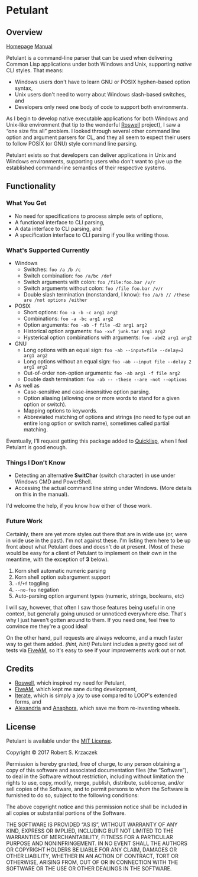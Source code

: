Petulant
========

Overview
--------

[Homepage][home] [Manual][manual]

Petulant is a command-line parser that can be used when delivering
Common Lisp applications under both Windows and Unix, supporting
_native_ CLI styles.  That means:

- Windows users don't have to learn GNU or POSIX hyphen-based option syntax,
- Unix users don't need to worry about Windows slash-based switches, and
- Developers only need one body of code to support both environments.

As I begin to develop native executable applications for both Windows
and Unix-like environment (hat tip to the wonderful [Roswell][]
project), I saw a “one size fits all” problem.  I looked through
several other command line option and argument parsers for CL, and
they all seem to expect their users to follow POSIX (or GNU) style
command line parsing.

Petulant exists so that developers can deliver applications in
Unix and Windows environments, supporting users who don't want to
give up the established command-line semantics of their respective
systems.

[home]:    https://krz8.github.io/petulant        "Petulant Homepage"
[manual]:  https://krz8.github.io/petulant/manual "Petulant Manual"
[roswell]: https://github.com/roswell/roswell     "Roswell Project Homepage"



Functionality
-------------

### What You Get

- No need for specifications to process simple sets of options,
- A functional interface to CLI parsing,
- A data interface to CLI parsing, and
- A specification interface to CLI parsing if you like writing those.



### What's Supported Currently

- Windows
  - Switches: `foo /a /b /c`
  - Switch combination: `foo /a/bc /def`
  - Switch arguments with colon: `foo /file:foo.bar /v/r`
  - Switch arguments without colon: `foo /file foo.bar /v/r`
  - Double slash termination (nonstandard, I know):
    `foo /a/b // /these are /not options /either`
- POSIX
  - Short options: `foo -a -b -c arg1 arg2`
  - Combinations: `foo -a -bc arg1 arg2`
  - Option arguments: `foo -ab -f file -d2 arg1 arg2`
  - Historical option arguments: `foo -xvf junk.tar arg1 arg2`
  - Hysterical option combinations with arguments: `foo -abd2 arg1 arg2`
- GNU
  - Long options with an equal sign: `foo -ab --input=file --delay=2 arg1 arg2`
  - Long options without an equal sign:
    `foo -ab --input file --delay 2 arg1 arg2`
  - Out-of-order non-option arguments: `foo -ab arg1 -f file arg2`
  - Double dash termination: `foo -ab -- -these --are -not --options`
- As well as
  - Case-sensitive and case-insensitive option parsing.
  - Option aliasing (allowing one or more words to stand for a given option
    or switch).
  - Mapping options to keywords.
  - Abbreviated matching of options and strings (no need to type out an
    entire long option or switch name), sometimes called partial matching.

Eventually, I'll request getting this package added to [Quicklisp][],
when I feel Petulant is good enough.

[Quicklisp]: https://www.quicklisp.org/beta/ "The Quicklisp Project Homepage"



### Things I Don't Know

- Detecting an alternative **SwitChar** (switch character) in use
  under Windows CMD and PowerShell.
- Accessing the actual command line string under Windows.  (More
  details on this in the manual).

I'd welcome the help, if you know how either of those work.



### Future Work

Certainly, there are yet more styles out there that are in wide use
(or, were in wide use in the past).  I'm not against these. I'm
listing them here to be up front about what Petulant does and doesn't
do at present.  (Most of these would be easy for a client of Petulant
to implement on their own in the meantime, with the exception of **3**
below).

1. Korn shell automatic numeric parsing
2. Korn shell option subargument support
3. `-f`/`+f` toggling
4. `--no-foo` negation
5. Auto-parsing option argument types (numeric, strings, booleans, etc)

I will say, however, that often I saw those features being useful in
one context, but generally going unused or unnoticed everywhere else.
That's why I just haven't gotten around to them.  If you need one,
feel free to convince me they're a good idea!

On the other hand, pull requests are always welcome, and a much faster
way to get them added.  _(hint, hint)_ Petulant includes a pretty good
set of tests via [FiveAM][], so it's easy to see if your improvements
work out or not.

[FiveAM]: https://common-lisp.net/project/fiveam/



Credits
-------

- [Roswell][], which inspired my need for Petulant,
- [FiveAM][], which kept me sane during development,
- [Iterate][], which is simply a joy to use compared to LOOP's extended forms,
  and
- [Alexandria][] and [Anaphora][], which save me from re-inventing
  wheels.

[Alexandria]: https://common-lisp.net/project/alexandria/
              "Alexandria Package Homepage"
[Anaphora]:   https://common-lisp.net/project/anaphora/
              "Anaphora Package Homepage"
[Iterate]:    https://common-lisp.net/project/iterate/
              "Iterate Package Homepage"


License
-------

Petulant is available under the [MIT License][].

Copyright © 2017 Robert S. Krzaczek

Permission is hereby granted, free of charge, to any person obtaining
a copy of this software and associated documentation files (the
“Software”), to deal in the Software without restriction, including
without limitation the rights to use, copy, modify, merge, publish,
distribute, sublicense, and/or sell copies of the Software, and to
permit persons to whom the Software is furnished to do so, subject to
the following conditions:

The above copyright notice and this permission notice shall be
included in all copies or substantial portions of the Software.

THE SOFTWARE IS PROVIDED “AS IS”, WITHOUT WARRANTY OF ANY KIND,
EXPRESS OR IMPLIED, INCLUDING BUT NOT LIMITED TO THE WARRANTIES OF
MERCHANTABILITY, FITNESS FOR A PARTICULAR PURPOSE AND
NONINFRINGEMENT. IN NO EVENT SHALL THE AUTHORS OR COPYRIGHT HOLDERS BE
LIABLE FOR ANY CLAIM, DAMAGES OR OTHER LIABILITY, WHETHER IN AN ACTION
OF CONTRACT, TORT OR OTHERWISE, ARISING FROM, OUT OF OR IN CONNECTION
WITH THE SOFTWARE OR THE USE OR OTHER DEALINGS IN THE SOFTWARE.

[MIT License]: https://opensource.org/licenses/MIT
               "The MIT Open Source License"
